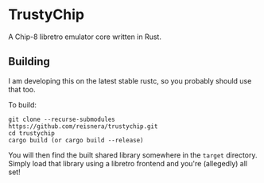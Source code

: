 # TrustyChip

A Chip-8 libretro emulator core written in Rust.

## Building

I am developing this on the latest stable rustc, so you probably should use that too.

To build:

```shell
git clone --recurse-submodules https://github.com/reisnera/trustychip.git
cd trustychip
cargo build (or cargo build --release)
```

You will then find the built shared library somewhere in the `target` directory.
Simply load that library using a libretro frontend and you're (allegedly) all set!
